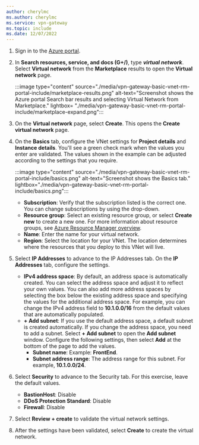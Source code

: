 ```yaml
---
author: cherylmc
ms.author: cherylmc
ms.service: vpn-gateway
ms.topic: include
ms.date: 12/07/2022
---
```


1. Sign in to the [Azure portal](https://portal.azure.com).
1. In **Search resources, service, and docs (G+/)**, type ***virtual network***. Select **Virtual network** from the **Marketplace** results to open the **Virtual network** page.

   :::image type="content" source="./media/vpn-gateway-basic-vnet-rm-portal-include/marketplace-results.png" alt-text="Screenshot shows the Azure portal Search bar results and selecting Virtual Network from Marketplace." lightbox= "./media/vpn-gateway-basic-vnet-rm-portal-include/marketplace-expand.png":::
1. On the **Virtual network** page, select **Create**. This opens the **Create virtual network** page.
1. On the **Basics** tab, configure the VNet settings for **Project details** and **Instance details**. You'll see a green check mark when the values you enter are validated. The values shown in the example can be adjusted according to the settings that you require.

   :::image type="content" source="./media/vpn-gateway-basic-vnet-rm-portal-include/basics.png" alt-text="Screenshot shows the Basics tab." lightbox="./media/vpn-gateway-basic-vnet-rm-portal-include/basics.png":::

   - **Subscription**: Verify that the subscription listed is the correct one. You can change subscriptions by using the drop-down.
   - **Resource group**: Select an existing resource group, or select **Create new** to create a new one. For more information about resource groups, see [Azure Resource Manager overview](../articles/azure-resource-manager/management/overview.md#resource-groups).
   - **Name**: Enter the name for your virtual network.
   - **Region**: Select the location for your VNet. The location determines where the resources that you deploy to this VNet will live.

1. Select **IP Addresses** to advance to the IP Addresses tab. On the **IP Addresses** tab, configure the settings.

   - **IPv4 address space**: By default, an address space is automatically created. You can select the address space and adjust it to reflect your own values. You can also add more address spaces by selecting the box below the existing address space and specifying the values for the additional address space. For example, you can change the IPv4 address field to **10.1.0.0/16** from the default values that are automatically populated.
   - **+ Add subnet**: If you use the default address space, a default subnet is created automatically. If you change the address space, you need to add a subnet. Select **+ Add subnet** to open the **Add subnet** window. Configure the following settings, then select **Add** at the bottom of the page to add the values.
      - **Subnet name**: Example: **FrontEnd**.
      - **Subnet address range**: The address range for this subnet. For example, **10.1.0.0/24**.
1. Select **Security** to advance to the Security tab. For this exercise, leave the default values.

   - **BastionHost**: Disable
   - **DDoS Protection Standard**: Disable
   - **Firewall**: Disable
1. Select **Review + create** to validate the virtual network settings.
1. After the settings have been validated, select **Create** to create the virtual network.

